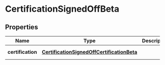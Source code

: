 # CertificationSignedOffBeta

## Properties

Name | Type | Description | Notes
------------ | ------------- | ------------- | -------------
**certification** | [**CertificationSignedOffCertificationBeta**](CertificationSignedOffCertificationBeta.md) |  | [default to undefined]

